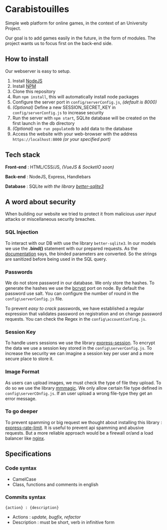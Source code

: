 # Carabistouilles

Simple web platform for online games, in the context of an University Project.

Our goal is to add games easily in the future, in the form of modules. The project wants us to focus first on the back-end side.

## How to install

Our webserver is easy to setup.

1. Install [NodeJS](https://nodejs.org/en/)
2. Install [NPM](https://www.npmjs.com/)
3. Clone this repository
4. Run `npm install`, this will automatically install node packages
5. Configure the server port in `config/serverConfig.js`, *(default is 8000)*
6. *(Optional)* Define a new SESSION_SECRET_KEY in `config/serverConfig.js` to increase security
7. Run the server with `npm start`, SQLite database will be created on the first launch in the db directory
8. *(Optional)* `npm run populatedb` to add data to the database
9. Access the website with your web-browser with the address `https://localhost:8000` *(or your specified port)*

## Tech stack

**Front-end** : HTML/CSS/JS, *(VueJS & SocketIO soon)*

**Back-end** : NodeJS, Express, Handlebars

**Database** : SQLite *with the library [better-sqlite3](https://github.com/JoshuaWise/better-sqlite3)*

## A word about security

When building our website we tried to protect it from malicious *user input* attacks or miscellaneous security breaches.

### SQL Injection

To interact with our DB with use the library `better-sqlite3`. In our models we use the **.bind()** statement with our prepared requests. As the [documentation](https://github.com/JoshuaWise/better-sqlite3/blob/master/docs/api.md#binding-parameters) says, the binded parameters are converted. So the strings are sanitized before being used in the SQL query.

### Passwords

We do not store password in our database. We only store the hashes. To generate the hashes we use the [bcrypt](https://www.npmjs.com/package/bcrypt) port on node. By default the password use salt. You can configure the number of round in the `config\serverConfig.js` file.

To prevent *easy to crack* passwords, we have established a regular expression that validates password on registration and on change password requests. You can check the Regex in the `config\accountConfing.js`.

### Session Key

To handle users sessions we use the library [express-session](https://github.com/expressjs/session). To encrypt the data we use a session key stored in the `config\serverConfig.js`. To increase the security we can imagine a session key per user and a more secure place to store it.

### Image Format

As users can upload images, we must check the type of file they upload. To do so we use the library [mmmagic](https://github.com/mscdex/mmmagic). We only allow certain file type defined in `config\serverCOnfig.js`. If an user upload a wrong file-type they get an error message.

### To go deeper

To prevent spamming or big request we thought about installing this library : [express-rate-limit](https://www.npmjs.com/package/express-rate-limit). It is useful to prevent api spamming and abusive requests. But a more reliable approach would be a firewall or/and a load balancer like [nginx](https://nginx.org/).

## Specifications

### Code syntax

- CamelCase
- Class, functions and comments in english

### Commits syntax

```
{action} : {description}
```

- Actions : *update, bugfix, refactor*
- Description : must be short, verb in infinitive form

